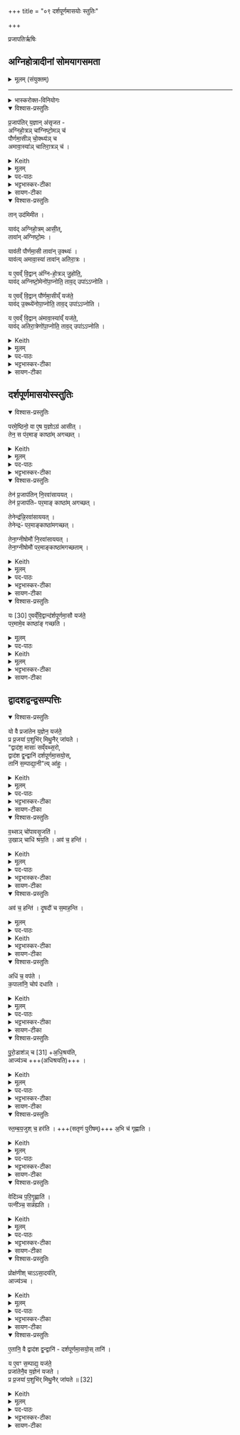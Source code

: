 +++
title = "०९ दर्शपूर्णमासयोः स्तुतिः"

+++

 प्रजापतिर्ऋषिः

## अग्निहोत्रादीनां सोमयागसमता
<details><summary>मूलम् (संयुक्तम्)</summary>

प्र॒जाप॑तिर्य॒ज्ञान॑सृजताग्निहो॒त्रञ्चा॑ग्निष्टो॒मञ्च॑
पौर्णमा॒सीञ्चो॒क्थ्य॑ञ्चामावा॒स्या॑ञ्चातिरा॒त्रञ्च 
</details>

_______
<details><summary>भास्करोक्त-विनियोगः</summary>

1अथ दर्शपूर्णमासयोर् महाफलत्वं ख्यापयितुम् आह - प्रजापतिरित्यादि ॥
</details>
<details open><summary>विश्वास-प्रस्तुतिः</summary>

प्र॒जाप॑तिर् य॒ज्ञान् अ॑सृजत -  
अग्निहो॒त्रञ् चा॑ग्निष्टो॒मञ् च॑   
पौर्णमा॒सीञ् चो॒क्थ्य॑ञ् च    
अमावा॒स्या॑ञ् चातिरा॒त्रञ् च॑ ।
</details>
<details><summary>Keith</summary>

Prajapati created the sacrifices, the Agnihotra, the Agnistoma, the full moon sacrifice, the Ukthya, the new moon sacrifice and the Atiratra. 
</details>
<details><summary>मूलम्</summary>

प्र॒जाप॑तिर्य॒ज्ञान॑सृजत -  
अग्निहो॒त्रञ्चा॑ग्निष्टो॒मञ्च॑ ..  
पौर्णमा॒सीञ्चो॒क्थ्य॑ञ्च  ..  
अ॒मा॒वा॒स्या॑ञ्चातिरा॒त्रञ्च॑ ।
</details>

<details><summary>पद-पाठः</summary>

प्र॒जाप॑ति॒रिति॑ प्र॒जा-प॒तिः॒ । य॒ज्ञान् । अ॒सृ॒ज॒त॒ ।   
अ॒ग्नि॒हो॒त्रमित्य॑ग्नि-हो॒त्रम् । च॒ ।   
अ॒ग्नि॒ष्टो॒ममित्य॑ग्नि-स्तो॒मम् । च॒ ।   
पौ॒र्ण॒मा॒सीमिति॑ पौर्ण-मा॒सीम् । च॒ । उ॒क्थ्य॑म् । च॒ ।  
अ॒मा॒वा॒स्या॑मित्य॑मा-वा॒स्या॑म् । च॒ । अ॒ति॒रा॒त्रमित्य॑ति-रा॒त्रम् । च॒ ।
</details>

<details><summary>भट्टभास्कर-टीका</summary>

अग्निहोत्रं व्याख्यातम् ।  
अग्निष्टोम एकाहानां प्रकृतिभूतं कर्म । अग्नेस्स्तोमः यज्ञायज्ञीयं सामाग्निष्टोमम्; तत्प्रधानत्वात् तत्-संस्थमपि कर्माग्निष्टोम उच्यते । 'अग्नेस्तुत्स्तोमसोमाः' इति षत्वम् ।  
पूर्णश्चन्द्रः पूर्णमाः, तत्सम्बन्धिनी तिथिः शुक्लपञ्चदशी पौर्णमासी, तस्यां क्रियमाणमपि कर्माभेदेन पौर्णमासीत्युच्यते ।  
उक्थ्यः क्रतुः अग्निष्टोम-विकारः पञ्चदशस्तोत्रः ।

अमा सह सूर्याचन्द्रमसावस्यां वस्त इत्यमावास्या । 'अमावस्यदन्यतरस्याम्' इति निपात्यते । कृष्णपञ्चदश्युच्यते । पूर्ववत्कर्मण्यभेदेन वर्तते ।  
अतिरात्रोप्य् अग्निष्टोमविकारः एकोनत्रिशत्स्तोत्रः, रात्रिपर्यायातिरेकाद् अतिरात्रः । 'अहस्सर्वैक' इत्यच्समासान्तः ।
</details>

<details><summary>सायण-टीका</summary>

अष्टमे यज्ञायुधसंभृतिरुक्ता। नवमे द्वादशद्वंद्वसंपत्तिरुच्‍यते। प्रथमं तावदानुष्ठातॄणां फलाधिक्याय वेदनविशेषविधिमुन्नेतुं प्रस्तौति –  

प्रजापतिरिति। अत्राग्निहोत्रपौर्णमास्यमावास्यायागा अल्पैर्द्रव्यमन्त्रक्रिया-विशेषैः साध्या अत एवाल्पफलाः। अग्निष्टोमोक्थ्यातिरात्रयागा बहुभिर्द्रव्य-मन्त्रक्रियाविशेषैः साध्या अत एवाधिकफलाः। 
</details>

<details open><summary>विश्वास-प्रस्तुतिः</summary>

तान् उद॑मिमीत ।   

याव॑द् अग्निहो॒त्रम् आसी॒त्,  
तावा॑न् अग्निष्टो॒मः ।  

याव॑ती पौर्णमा॒सी  तावा॑न् उ॒क्थ्यः॑ ।  
याव॑त्य् अमावा॒स्या॑ तावा॑न् अतिरा॒त्रः ।  

य ए॒वव्ँ वि॒द्वान् अ॑ग्नि-हो॒त्रञ् जु॒होति॒,  
याव॑द् अग्निष्टो॒मेनो॑पा॒प्नोति॒ ताव॒द् उपा॑ऽऽप्नोति ।  

य ए॒वव्ँ वि॒द्वान् पौ॑र्णमा॒सीय्ँ यज॑ते॒  
याव॑द् उ॒क्थ्ये॑नोपा॒प्नोति॒  ताव॒द् उपा॑ऽऽप्नोति ।   

य ए॒वव्ँ वि॒द्वान् अ॑मावा॒स्या॑य्ँ यज॑ते॒,   
याव॑द् अतिरा॒त्रेणो॑पा॒प्नोति॒ ताव॒द् उपा॑ऽऽप्नोति ।
</details>
<details><summary>Keith</summary>

These he meted out;  
the Agnistoma was the size of the Agnihotra,  
the Ukthya that of the full moon sacrifice,  
the Atiratra that of the new moon sacrifice. 

He who knowing thus offers the Agnihotra obtains as much as by offering the Agnistoma;  
he who knowing thus offers the full moon sacrifice obtains as much as by offering the Ukthya [1];  
he who knowing thus offers the new moon sacrifice obtains as much as by offering the Atiratra. 
</details>
<details><summary>मूलम्</summary>

तानुद॑मिमीत ।   

याव॑दग्निहो॒त्रमासी॒त्तावा॑नग्निष्टो॒मः ।  

याव॑ती पौर्णमा॒सी  तावा॑नु॒क्थ्यः॑ ।  

याव॑त्यमावा॒स्या॑ तावा॑नतिरा॒त्रः ।  

य ए॒वव्ँवि॒द्वान॑ग्निहो॒त्रञ्जु॒होति॑ ।    

याव॑दग्निष्टो॒मेनो॑पा॒प्नोति॒ ताव॒दुपा॑ऽऽप्नोति ।  

य ए॒वव्ँवि॒द्वान्पौ॑र्णमा॒सीय्ँयज॑ते ।  
याव॑दु॒क्थ्ये॑नोपा॒प्नोति॒  ताव॒दुपा॑ऽऽप्नोति ।   

य ए॒वव्ँवि॒द्वान॑मावा॒स्या॑य्ँयज॑ते ।  
याव॑दतिरा॒त्रेणो॑पा॒प्नोति॒ ताव॒दुपा॑ऽऽप्नोति ।
</details>

<details><summary>पद-पाठः</summary>

तान् । उदिति॑ । अ॒मि॒मी॒त॒ ।

याव॑त् । अ॒ग्नि॒हो॒त्रमित्य॑ग्नि-हो॒त्रम् । आसी॑त् ।   ़

तावा॑न् । अ॒ग्नि॒ष्टो॒म इत्य॑ग्नि-स्तो॒मः । 

याव॑ती । पौ॒र्ण॒मा॒सीति॑ पौर्ण-मा॒सी । तावा॑न् । उ॒क्थ्यः॑ । 

याव॑ती । अ॒मा॒वा॒स्येत्य॑मा-वा॒स्या॑ । तावा॑न् । अ॒ति॒रा॒त्र इत्य॑ति-रा॒त्रः ।

यः । ए॒वम् । वि॒द्वान् । अ॒ग्नि॒हो॒त्रमित्य॑ग्नि-हो॒त्रम् । जु॒होति॑ ।   


याव॑त् । अ॒ग्नि॒ष्टो॒मेनेत्य॑ग्नि-स्तो॒मेन॑ । उ॒पा॒प्नोतीत्यु॑प-आ॒प्नोति॑ ।   
ताव॑त् । उपेति॑ । आ॒प्नो॒ति॒ ।

यः । ए॒वम् । वि॒द्वान् । पौ॒र्ण॒मा॒सीमिति॑ पौर्ण-मा॒सीम् । यज॑ते ।   
याव॑त् । उ॒क्थ्ये॑न । उ॒पा॒प्नोतीत्यु॑प-आ॒प्नोति॑ ।   
ताव॑त् । उपेति॑ । आ॒प्नो॒ति॒ ।

। यः । ए॒वम् । वि॒द्वान् । अ॒मा॒वा॒स्या॑मित्य॑मा-वा॒स्या॑म् । यज॑ते ।   
याव॑त् । अ॒ति॒रा॒त्रेणेत्य॑ति-रा॒त्रेण॑ । उ॒पा॒प्नोतीत्यु॑प-आ॒प्नोति॑ ।   
ताव॑त् । उपेति॑ । आ॒प्नो॒ति॒ । 

</details>

<details><summary>भट्टभास्कर-टीका</summary>

तानित्यादि । ऊर्ध्वमानमुन्मानं तुलापरिच्छेदः । तत्राग्निहोत्रादिभिस्तुल्यगौरवात् अग्निष्टोमादयो दृश्यन्ते । तस्मादेवं विदित्वाग्निहोत्रादिकं कुर्वन्नग्निष्टोमादिफलमाप्नोति । प्रासङ्गिकमग्निहोत्रग्रहणम्, उन्मानेन सहभावात् ॥
</details>

<details><summary>सायण-टीका</summary>

तानुभयविधान्यज्ञान्प्रजापतिः सृष्ट्वा कनिष्ठपुत्रे पितेव कनीयःस्वग्निहोत्रादिष्वनुग्रहेण तुलया त्रीणि द्वंद्वान्युन्मितवान्। तदनुग्रहादग्निहोत्रादीनामग्नीष्टोमादिसमानि संपन्नानि।  
वेदनविशेषविधिमुन्नयति-  
य एवं विद्वानिति। प्रजापत्यनुग्रहादग्निहोत्रादीनामग्निष्टोमादिसाम्यं जानतः समानफलत्वकथनात्फलाधिक्यायानुष्ठातृभिरग्निष्टोमादिसाम्यं भावयेदिति विधिरुन्नीयते। विद्यया युक्तस्य कर्मणः फलाधिक्यं छन्दोगा आमनन्ति - “यदेव विद्यया करोति तदेव वीर्यवत्तरं भवति” इति। लोकेऽपि राज्ञा ग्रामेषु प्रेरिते राजमुद्राधारिणि नीचे कस्मिंश्चिद्भृत्ये राजत्वमुपचरन्तीनां प्रजानां भृत्यचित्तप्रसादेन फलाधिक्यमुपलभामहे। काण्वैश्च बृहदारण्यकस्य पञ्चमाध्याये कानिचिदुपासनान्यथ संपद इति वाक्येनाऽऽम्नायते। स्वल्पे कर्मण्यधिककर्मत्वस्य मनसा संपादनं संपत्। एतदेवाभिप्रेत्य सर्वेषु स्मृतिपुराणागमेषु शालग्रामप्रतिमादौ विष्ण्वादिबुद्धिर्विहिता। तस्मादेतद्वाक्यमग्निहोत्रादावग्निष्टोमादिसंपादनविधिपरम्। यद्यपि पूर्वमीमांसायां द्वितीयाध्याये य एवं विद्वान्पौर्णमासीं यजत इत्यस्य विद्वद्वाक्यस्य विधायकत्वं निराकृत्यानुवादत्वमुक्तं तथाऽपि कर्मविधेरेव तत्र निराकरणात्संपद्बुद्धयुन्नीतो न कोऽपि विरोधः। भावनाविधिपरत्वे वाक्यमतेत्कर्म-प्रकरणादुत्कृष्येतेति चेत्। उत्कृष्यतां नाम। अग्निचयनप्रकरणपठितानां मनश्चिदाद्युपास्तीनां प्रकरणोत्कर्षस्य व्यासेनैव निर्णीतत्वात्। अन्यपरस्या-न्यार्थत्वाद्दर्शपूर्णमासौ प्रशंसितुमत्र पाठोऽस्तु। 
</details>

## दर्शपूर्णमासयोस्स्तुतिः
<details open><summary>विश्वास-प्रस्तुतिः</summary>

परमे॒ष्ठिनो॒ वा ए॒ष य॒ज्ञोऽग्र॑ आसीत् ।  
तेन॒ स प॑र॒माङ् काष्ठा॑म् अगच्छत् ।
</details>
<details><summary>Keith</summary>

This sacrifice was in the beginning Paramesthin's,
and by means of it he reached the supreme goal.
</details>
<details><summary>मूलम्</summary>

परमे॒ष्ठिनो॒ वा ए॒ष य॒ज्ञोऽग्र॑ आसीत् ।  
तेन॒ स प॑र॒माङ् काष्ठा॑म् अगच्छत् ।
</details>
<details><summary>पद-पाठः</summary>

प॒र॒मे॒ष्ठिनः॑ । वै । ए॒षः । य॒ज्ञः । अग्रे॑ । आ॒सी॒त् ।  

तेन॑ । सः । प॒र॒माम् । काष्ठा॑म् । अ॒ग॒च्छ॒त् ।  

</details>

<details><summary>भट्टभास्कर-टीका</summary>

2पुनरपि दर्शपूर्णमासयोस्स्तुतिः - परमेष्ठिन इत्यादि ॥ परमे महिम्नि तिष्ठतीति परमेष्ठी । उणादिषु निपात्यते । सर्वदेवतासमष्टिः परमात्मोच्यते । तस्यैष यज्ञो दर्शश्च पूर्णमासश्च अग्रे आदावासीत् ।

तेन स परमां काष्ठां परमैश्वर्यकाष्ठामगच्छत् ।
</details>


<details open><summary>विश्वास-प्रस्तुतिः</summary>

तेन॑ प्र॒जाप॑तिन् नि॒रवा॑साययत् ।  
तेन॑ प्र॒जाप॑तिᳶ पर॒माङ् काष्ठा॑म् अगच्छत् ।

तेनेन्द्र॑न्नि॒रवा॑साययत् ।  
तेनेन्द्रᳶ॑ पर॒माङ्काष्ठा॑मगच्छत् ।

तेना॒ग्नीषोमौ॑ नि॒रवा॑साययत् ।  
तेना॒ग्नीषोमौ॑ पर॒माङ्काष्ठा॑मगच्छताम् ।
</details>
<details><summary>Keith</summary>

He furnished Prajapati with it,  
and by means of it Prajapati reached the supreme goal. 

He furnished Indra with it,  
and by means of it Indra reached the supreme goal. 

He furnished Agni and Soma with it, and by means of it Agni and Soma reached the supreme goal.
</details>
<details><summary>मूलम्</summary>

तेन॑ प्र॒जाप॑तिन्नि॒रवा॑साययत् ।  
तेन॑ प्र॒जाप॑तिᳶ पर॒माङ्काष्ठा॑मगच्छत् ।  

तेनेन्द्र॑न्नि॒रवा॑साययत् ।  
तेनेन्द्रᳶ॑ पर॒माङ्काष्ठा॑मगच्छत् ।  

तेना॒ग्नीषोमौ॑ नि॒रवा॑साययत् ।  
तेना॒ग्नीषोमौ॑ पर॒माङ्काष्ठा॑मगच्छताम् ।
</details>

<details><summary>पद-पाठः</summary>


तेन॑ । प्र॒जाप॑ति॒मिति॑ प्र॒जा-प॒ति॒म् । नि॒रवा॑सायय॒दिति॑ निः-अवा॑साययत् ।  
तेन॑ । प्र॒जाप॑ति॒रिति॑ प्र॒जा-प॒तिः॒ । प॒र॒माम् । काष्ठा॑म् । अ॒ग॒च्छ॒त् ।  

तेन॑ । इन्द्र॑म् । नि॒रवा॑सायय॒दिति॑ निः-अवा॑साययत् ।
तेन॑ । इन्द्रः॑ । प॒र॒माम् । काष्ठा॑म् । अ॒ग॒च्छ॒त् ।   

तेन॑ । अ॒ग्नीषोमा॒वित्य॒ग्नी-सोमौ॑ । नि॒रवा॑सायय॒दिति॑ निः-अवा॑साययत् ।   
तेन॑ । अ॒ग्नीषोमा॒वित्य॒ग्नी-सोमौ॑ । प॒र॒माम् । काष्ठा॑म् । अ॒ग॒च्छ॒ता॒म् । [30]  

</details>


<details><summary>भट्टभास्कर-टीका</summary>

तेन यज्ञेन स परमेष्ठी प्रजापतिं जगतां स्रष्टारं निरवासाययत् देवतान्तरेभ्यो व्यावृत्तमुत्कर्षिणमकरोत् । निरवसानमुत्कर्षः ।  
यथा - तस्माज्ज्येष्ठं पुत्रं धनेन निरवसाययन्ति' इति । निरवपूर्वात्स्यतेर्णिचि शाच्छासाह्वा' इति युक्, गतिद्वयमप्याख्यातेन समस्यते, गतिर्गर्तौ' इति प्रथमोनुदात्तः, `उदात्तवता च तिङा सह' इति समास(निषेधः) । एवं सर्वत्र ।
</details>

<details><summary>सायण-टीका</summary>

पुनरपि दर्शपूर्णमासौ प्रशंसति-  
परमेष्ठिनो वा इति। परमे पदे सत्यलोके तिष्ठतीति परमेष्ठी चतुर्मुखः। तस्य चाग्रे पूर्वस्मिन्कल्पे यजमानत्वेनावस्थितस्यैष यज्ञो दर्शपूर्णमासयज्ञः प्रवृत्तः। तेन चेश्वरार्पणबुद्ध्याऽनुष्ठितेन स यजमानः परमां काष्ठामिदं परमेष्ठित्वपदं प्राप्तवान्। प्रजापतिर्दक्षादिः। तं पूर्वस्मिञ्जन्मनि तेनोत्तमफलहेतुदर्शपूर्णमासोपदेशेन निरवासाययत्तोषितवाननुष्ठानाय प्रेरितवान्वा। 
</details>


<details open><summary>विश्वास-प्रस्तुतिः</summary>

यः [30] ए॒वव्ँवि॒द्वान्द॑र्शपूर्णमा॒सौ यज॑ते॒  
पर॒मामे॒व काष्ठा॑ङ् गच्छति ।
</details>

<details><summary>मूलम्</summary>

यः [30] ए॒वव्ँवि॒द्वान्द॑र्शपूर्णमा॒सौ यज॑ते॒    
पर॒मामे॒व काष्ठा॑ङ् गच्छति ।
</details>

<details><summary>पद-पाठः</summary>

यः ।[30] ए॒वम् । वि॒द्वान् । द॒र्‌श॒पू॒र्ण॒मा॒साविति॑ दर्‌श-पू॒र्ण॒मा॒सौ । यज॑ते ।   
प॒र॒माम् । ए॒व । काष्ठा॑म् । ग॒च्छ॒ति॒ ।
</details>

<details><summary>Keith</summary>

He who [2] knowing thus offers the new and full moon sacrifices reaches the supreme goal. 
</details>
<details><summary>मूलम्</summary>

तेना॒ग्नीषोमौ॑ पर॒माङ्काष्ठा॑मगच्छताम् ।  
यः [30] ए॒वव्ँवि॒द्वान्द॑र्शपूर्णमा॒सौ यज॑ते ।  
पर॒मामे॒व काष्ठा॑ङ्गच्छति ।
</details>



<details><summary>भट्टभास्कर-टीका</summary>

या प्राणिनां सदा निरतिशयानन्द-निर्वृत्ति-दायिनी शाश्वती पुनर्जन्मच्छेदिनी सा परमा काष्ठा,  
तां गच्छति प्राप्नोत्येव ।
</details>

<details><summary>सायण-टीका</summary>

स च तस्मिञ्जन्मनि यजमानस्तेनानुष्ठानेन परमां काष्ठां दक्षत्वपदं प्राप्तवान्। एवमितरत्र योज्यम्। अत एव दर्शपूर्णमासयोः स्वर्गकामार्थत्वमाम्नातं मीमांसकैर्विचारितं च।  
</details>


## द्वादशद्वन्द्वसम्पत्तिः
<details open><summary>विश्वास-प्रस्तुतिः</summary>

यो वै प्रजा॑तेन य॒ज्ञेन॒ यज॑ते॒  
प्र प्र॒जया॑ प॒शुभि॑र् मिथु॒नैर् जा॑यते ।  
"द्वाद॑श॒ मासाः॑ सव्ँवथ्स॒रो,  
द्वाद॑श द्व॒न्द्वानि॑ दर्शपूर्णमा॒सयो॒स्,  
तानि॑ स॒म्पाद्या॒नी"त्य् आ॑हुः ।
</details>
<details><summary>Keith</summary>

He who sacrifices with an abundant offering is multiplied with offspring, with cattle, with pairings.  
'The year has twelve months,  
there are twelve pairs of new and full moon sacrifices;  
these are to be produced', they say. 
</details>
<details><summary>मूलम्</summary>

यो वै प्रजा॑तेन य॒ज्ञेन॒ यज॑ते॒   
प्र प्र॒जया॑ प॒शुभि॑र्मिथु॒नैर्जा॑यते ।  
द्वाद॑श॒ मासाः॑ सव्ँवथ्स॒रो   
द्वाद॑श द्व॒न्द्वानि॑ दर्शपूर्णमा॒सयो॒स्तानि॑ स॒म्पाद्या॒नीत्या॑हुः ।
</details>


<details><summary>पद-पाठः</summary>

यः । वै । प्रजा॑ते॒नेति॒ प्र-जा॒ते॒न॒ । य॒ज्ञेन॑ । यज॑ते ।   
प्रेति॑ । प्र॒जयेति॑ प्र-जया॑ । प॒शुभि॒रिति॑ प॒शु-भिः॒ । मि॒थु॒नैः । जा॒य॒ते॒ ।   
द्वाद॑श । मासाः॑ । सँ॒व्व॒थ्स॒र इति॑ सम्-व॒थ्स॒रः ।   
द्वाद॑श । द्व॒न्द्वानीति॑ द्वम्-द्वानि॑ । द॒र्‌श॒पू॒र्ण॒मा॒सयो॒रिति॑ दर्‌श-पू॒र्ण॒मा॒सयोः॑ ।  
तानि॑ । स॒म्पाद्या॒नीति॑ सम्-पाद्या॑नि । इति॑ । आ॒हुः॒ ।
</details>

<details><summary>भट्टभास्कर-टीका</summary>

यो वा इत्यादि । प्रजातो जातप्रजः । यथा संवत्सरस्य द्वादश मासाः, एवं द्वादश द्वन्द्वानि दर्शपूर्णमासयोस्सन्ति, तानि सम्पाद्यानि क्रियाविशेषैर् इत्याहुः । द्वेद्वे संयुक्ते द्वन्द्वं यज्ञपात्रयोगे निपात्यते ॥
</details>

<details><summary>सायण-टीका</summary>

द्वंद्वसंपादनं विधातुं प्रस्तौति-  
यो वै प्रजातेनेति। प्रजातेनात्यन्तविस्तृतेन प्रजादिभिः विस्तृतो जायते। द्वादशमासोपेतसंवत्सरसाम्येन द्वादशद्वंद्वोपेतस्य यज्ञस्य प्रसृतत्वम्।  
</details>

<details open><summary>विश्वास-प्रस्तुतिः</summary>

व॒थ्सञ् चो॑पावसृ॒जति॑  ।  
उ॒खाञ् चाधि॑ श्रय॒ति ।
अव॑ च॒ हन्ति॑ ।
</details>
<details><summary>Keith</summary>

He lets the calf go free and puts the pot on the fire: 
</details>
<details><summary>मूलम्</summary>

व॒थ्सञ्चो॑पावसृ॒जति॑  ।  
उ॒खाञ्चाधि॑ श्रय॒ति ।
</details>
<details><summary>पद-पाठः</summary>

व॒थ्सम् । च॒ । उ॒पा॒व॒सृ॒जतीत्यु॑प-अ॒व॒सृ॒जति॑ ।   
उ॒खाम् । च॒ । अधीति॑ । श्र॒य॒ति॒ ।
</details>

<details><summary>भट्टभास्कर-टीका</summary>

3अथ तानि दर्शयति - वत्सं चेत्यादि ॥ एतैः क्रियाविशेषैः द्वन्द्वानि सम्पद्यन्ते; तेन द्वन्द्वबहुत्वेपि द्वन्द्वसम्पादनक्रियापेक्षं द्वादशत्वं वेदितव्यम् । वत्समुपावसृजति मातृसकाशं प्रापयाति । अनेनोपावसर्जनेन मातृवत्सयोः द्वन्द्वभावस्सम्पद्यते । एवं सर्वत्र  द्रष्टव्यम् । एतानि याजमानप्रकरणगतान्यपि अध्वर्युणैव कर्तव्यानि । उक्तं च - 'याजमाने समाख्यानात्कर्मणि याजमानं स्युः' इत्यत्र ।

उखामधिश्रयति, अङ्गारेषु कुम्भीं स्थापयति ।
</details>

<details><summary>सायण-टीका</summary>

द्वंद्वानि विधत्ते -  
वत्सं चोपावसृजतीति। गां दोग्धुमध्वर्युरयक्ष्मा वः प्रजयेति मन्त्रेण वत्सं बन्धनान्मुञ्चेत्। क्षीरं श्रपयितुं मातरिश्वनो घर्म इति मन्त्रेणोखां गार्हपत्ये स्थापयेत्।  
</details>

<details open><summary>विश्वास-प्रस्तुतिः</summary>

अव॑ च॒ हन्ति॑ ।
दृ॒षदौ॑ च स॒माह॒न्ति ।  
</details>
<details><summary>मूलम्</summary>

अव॑ च॒ हन्ति॑ ।
दृ॒षदौ॑ च स॒माह॒न्ति ।  
</details>
<details><summary>पद-पाठः</summary>

अवेति॑ । च॒ । हन्ति॑ ।  
दृ॒षदौ॑ । च॒ । स॒माह॒न्तीति॑ सम्-आह॑न्ति ।
</details>

<details><summary>Keith</summary>

he puts down (the rice), and beats the millstones together; 
</details>
<details><summary>भट्टभास्कर-टीका</summary>

अवहन्ति व्रीहीनुलूखले ।  
दृषदौ च समाहन्ति शम्यया ।
</details>

<details><summary>सायण-टीका</summary>

अव रक्षो दिव इति शाखान्तरमन्त्रेण व्रीहीनवहन्यात्। इषमा वदेति मन्त्रेण पाषाणेन शम्यया वा पेषणार्थं दृषदुपले समाहन्यात्। 
</details>

<details open><summary>विश्वास-प्रस्तुतिः</summary>

अधि॑ च॒ वप॑ते ।  
क॒पाला॑नि॒ चोप॑ दधाति ।  
</details>
<details><summary>Keith</summary>

he scatters (the grains) and collects the potsherds; 
</details>
<details><summary>मूलम्</summary>

अधि॑ च॒ वप॑ते ।  
क॒पाला॑नि॒ चोप॑ दधाति ।  
</details>

<details><summary>पद-पाठः</summary>

अधीति॑ । च॒ । वप॑ते ।   
क॒पाला॑नि । च॒ । उपेति॑ । द॒धा॒ति॒ ।
</details>

<details><summary>भट्टभास्कर-टीका</summary>

अधिवपति दृषदि तण्डुलान् ।   
कपालान्य् उपदधात्य् अङ्गारेषु ।  
</details>

<details><summary>सायण-टीका</summary>

देवस्य त्वेत्यादिमन्त्रेण पेषणाय दृषदि तण्डुलानधिवपेत्। ध्रुवमसीत्यादिभिर्मन्त्रैः पुरोडाशश्रपणायाग्नौ कपालान्युपदध्यात्। 
</details>

<details open><summary>विश्वास-प्रस्तुतिः</summary>

पु॒रो॒डाश॑ञ् च [31] +अ॒धि॒श्रय॑ति,  
आज्य॑ञ्च  +++(अधिश्रयति)+++  ।  
</details>
<details><summary>Keith</summary>

the cake [3] he puts on the fire and the melted butter; 
</details>
<details><summary>मूलम्</summary>

पु॒रो॒डाश॑ञ्च [31] अ॒धि॒श्रय॑ति।  
आज्य॑ञ्च  +++(अधिश्रयति)+++  ।  
</details>

<details><summary>पद-पाठः</summary>

पु॒रो॒डाश॑म् । च॒ । [31] अ॒धि॒श्रय॒तीत्य॑धि-श्रय॑ति ।   
आज्य॑म् । च॒ ।
</details>

<details><summary>भट्टभास्कर-टीका</summary>

पुरोडाशं चाधिश्रयति कपालेषु ।  
आज्यं चाधिश्रयतीत्येव ।   
</details>

<details><summary>सायण-टीका</summary>

घर्मोऽसीति मन्त्रेण तेषु कपालेषु पुरोडाशमधिश्रयेत्। अग्निस्ते तेज इति मन्त्रेणाऽऽज्यमाहवनीयेऽधिश्रयेत्। 
</details>

<details open><summary>विश्वास-प्रस्तुतिः</summary>

स्त॒म्ब॒य॒जुश् च॒ हर॑ति ।
+++(सतृणं पुरीषम्)+++ अ॒भि च॑ गृह्णाति ।  
</details>
<details><summary>Keith</summary>

he throws the clump of grass, and gathers it in; 
</details>
<details><summary>मूलम्</summary>

स्त॒म्ब॒य॒जुश्च॒ हर॑ति ।
अ॒भि च॑ गृह्णाति ।  
</details>
<details><summary>पद-पाठः</summary>

स्त॒म्ब॒य॒जुरिति॑ स्तम्ब-य॒जुः । च॒ । हर॑ति ।  
अ॒भीति॑ । च॒ । गृ॒ह्णा॒ति॒ । 
</details>

<details><summary>भट्टभास्कर-टीका</summary>

स्तम्बयजुर्हरति ।  
सतृणं पुरीषम् अभिगृह्णाति ।
</details>

<details><summary>सायण-टीका</summary>

चिकीर्षितवेदिस्थाने पृथिवि देवयजनीत्यादिभिर्मन्त्रैः स्तम्बयजुर्हरेत्। अररुस्ते दिवमिति मन्त्रेणाऽऽग्नीध्रोऽञ्जलिना सतृणपांसूनुत्करे प्रक्षिप्तानभिगृह्णीयात्। 
</details>

<details open><summary>विश्वास-प्रस्तुतिः</summary>

वेदि॑ञ्च प॒रि॒गृ॒ह्णाति॑ ।  
पत्नी॑ञ्च॒ सन्न॑ह्यति ।  
</details>

<details><summary>Keith</summary>

he surrounds the Vedi and he girds the wife (of the sacrificer); 
</details>
<details><summary>मूलम्</summary>

वेदि॑ञ्च प॒रि॒गृ॒ह्णाति॑ ।  
पत्नी॑ञ्च॒ सन्न॑ह्यति ।  

</details>

<details><summary>पद-पाठः</summary>

वेदि॑म् । च॒ । प॒रि॒गृ॒ह्णातीति॑ परि-गृ॒ह्णाति॑ ।  
पत्नी॑म् । च॒ । समिति॑ । न॒ह्य॒ति॒ ।
</details>
<details><summary>भट्टभास्कर-टीका</summary>

न्युप्तमञ्जलिनाग्नीध्रः वेदिं परिगृह्णाति ।    
स्फ्येनोत्तरं परिग्राहम् ।  
पत्नीं सन्नह्यति योक्त्रेण ।  
</details>

<details><summary>सायण-टीका</summary>

वसवस्त्वा परिगृह्णन्त्वित्यादिभिर्मन्त्रैर्वेदिं परिगृह्णीयात्। आशासानेति मन्त्रेण योक्त्रेण पत्नीं संनह्येत्। 
</details>

<details open><summary>विश्वास-प्रस्तुतिः</summary>

प्रोक्ष॑णीश् चाऽऽसा॒दय॑ति,  
आज्य॑ञ्च ।
</details>
<details><summary>Keith</summary>

he puts in place the anointing waters and the melted butter. 
</details>
<details><summary>मूलम्</summary>

प्रोक्ष॑णीश्चाऽऽसा॒दय॑ति ।  
आज्य॑ञ्च  +++(अवसादयति)+++  ।
</details>
<details><summary>पद-पाठः</summary>

प्रोक्ष॑णी॒रिति॑ प्र-उक्ष॑णीः । च॒ । आ॒सा॒दय॒तीत्या॑-सा॒दय॑ति ।   
आज्य॑म् । च॒ ।
</details>

<details><summary>भट्टभास्कर-टीका</summary>

प्रोक्षणीरप आसादयति ।   
आज्यं चावसादयतीत्येव, स्रुग्-गृहीतमित्यर्थः ॥
</details>

<details><summary>सायण-टीका</summary>

ऋतसधस्थेति शाखान्तरमन्त्रेण स्फ्यनिष्पादितायां लेखायां प्रोक्षणीरासादयेत्। अग्नेर्जिह्वाऽसीति मन्त्रेण स्फ्यलेखायामाज्यं सादयेत्। 
</details>

<details open><summary>विश्वास-प्रस्तुतिः</summary>

ए॒तानि॒ वै द्वाद॑श द्व॒न्द्वानि॑ - दर्शपूर्णमा॒सयो॒स् तानि॑  ।   

य ए॒वꣳ स॒म्पाद्य॒ यज॑ते॒  
प्रजा॑तेनै॒व य॒ज्ञेन॑ यजते ।  
प्र प्र॒जया॑ प॒शुभि॑र् मिथु॒नैर् जा॑यते ॥ [32]
</details>
<details><summary>Keith</summary>

These are the twelve pairs in the new and full moon sacrifices.  
He, who thus sacrifices with these, sacrifices with an abundant offering and is multiplied with offspring,  
with cattle, with pairings.
</details>
<details><summary>मूलम्</summary>

ए॒तानि॒ वै द्वाद॑श द्व॒न्द्वानि॑ दर्शपूर्णमा॒सयो॒स्तानि॑  ।   
य ए॒वꣳ स॒म्पाद्य॒ यज॑ते ।  
प्रजा॑तेनै॒व य॒ज्ञेन॑ यजते ।  
प्र प्र॒जया॑ प॒शुभि॑र्मिथु॒नैर्जा॑यते ॥ [32]
</details>

<details><summary>पद-पाठः</summary>

ए॒तानि॑ । वै । द्वाद॑श । द्व॒न्द्वानीति॑ द्वम्-द्वानि॑ । द॒र्‌श॒पू॒र्ण॒मा॒सयो॒रिति॑ दर्‌श-पू॒र्ण॒मा॒सयोः॑ ।  
तानि॑ । यः । ए॒वम् । स॒म्पाद्येति॑ सम्-पाद्य॑ । यज॑ते ।   
प्रजा॑ते॒नेति॒ प्र-जा॒ते॒न॒ । ए॒व । य॒ज्ञेन॑ । य॒ज॒ते॒ ।   
प्रेति॑ । प्र॒जयेति॑ प्र-जया॑ । प॒शुभि॒रिति॑ प॒शु-भिः॒ । मि॒थु॒नैः । जा॒य॒ते॒ ॥ [32]

</details>

<details><summary>भट्टभास्कर-टीका</summary>

4एतनि वा इत्यादि ॥ गतम् ॥

इति षष्ठे नवमोनुवाकः ॥  
</details>

<details><summary>सायण-टीका</summary>

विहितानि द्वंद्वानि प्रशस्योपसंहरति-  
एतानि वा इति। यद्यप्युक्तानां वत्सविमोकादीनां चतुर्दशत्वात्सप्तैवैतानि द्वंद्वानि तथाऽपि चकारैः पूर्वानुवाकोक्तेषु दशसु यज्ञायुधेषु समुच्चितेषु द्वादश संपद्यन्ते।  
</details>
